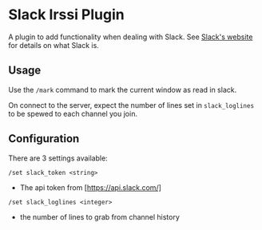 # Slack Irssi Plugin
A plugin to add functionality when dealing with Slack.  See [Slack's website](https://www.slack.com/) for details on what Slack is.

## Usage

Use the `/mark` command to mark the current window as read in slack.

On connect to the server, expect the number of lines set in `slack_loglines` to be spewed to each channel you join.

## Configuration

There are 3 settings available:

`/set slack_token <string>`
 * The api token from [https://api.slack.com/]

`/set slack_loglines <integer>`
 * the number of lines to grab from channel history
